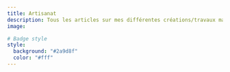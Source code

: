 ```yaml
---
title: Artisanat
description: Tous les articles sur mes différentes créations/travaux manuels.
image:

# Badge style
style:
  background: "#2a9d8f"
  color: "#fff"
---
```

